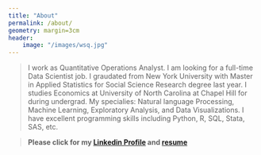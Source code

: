 ```yaml
---
title: "About"
permalink: /about/
geometry: margin=3cm
header:
    image: "/images/wsq.jpg"
---
```



> I work as Quantitative Operations Analyst. I am looking for a full-time Data Scientist job. I graudated from New York University with Master in Applied Statistics for Social Science Research degree last year. I studies Economics at University of North Carolina at Chapel Hill for during undergrad. My specialies: Natural language Processing, Machine Learning, Exploratory Analysis, and Data Visualizations. I have excellent programming skills including Python, R, SQL, Stata, SAS, etc. 


> **Please click for my [Linkedin Profile](https://www.linkedin.com/in/junyanyao/) and [resume](https://github.com/junyanyao/junyanyao.github.io/blob/3d649284bb16bcd4b3f88393b008afcf617e51dd/Yao_Resume_github.pdf)**
>